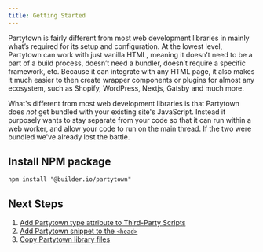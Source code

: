 ```yaml
---
title: Getting Started
---
```


Partytown is fairly different from most web development libraries in mainly what’s required for its setup and configuration. At the lowest level, Partytown can work with just vanilla HTML, meaning it doesn’t need to be a part of a build process, doesn’t need a bundler, doesn’t require a specific framework, etc. Because it can integrate with any HTML page, it also makes it much easier to then create wrapper components or plugins for almost any ecosystem, such as Shopify, WordPress, Nextjs, Gatsby and much more.

What's different from most web development libraries is that Partytown does _not_ get bundled with your existing site's JavaScript. Instead it purposely wants to stay separate from your code so that it can run within a web worker, and allow your code to run on the main thread. If the two were bundled we've already lost the battle.

## Install NPM package

```
npm install "@builder.io/partytown"
```

## Next Steps

1. [Add Partytown type attribute to Third-Party Scripts](/partytown-scripts)
2. [Add Partytown snippet to the `<head>`](/integrations)
3. [Copy Partytown library files](/copy-library-files)
